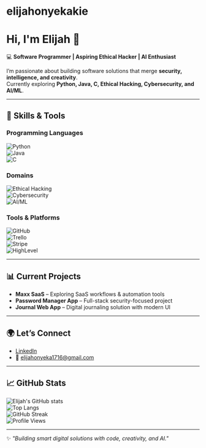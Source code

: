 # elijahonyekakie
# Hi, I'm Elijah 👋

💻 **Software Programmer | Aspiring Ethical Hacker | AI Enthusiast**

I’m passionate about building software solutions that merge **security, intelligence, and creativity**.  
Currently exploring **Python, Java, C, Ethical Hacking, Cybersecurity, and AI/ML**.

---

## 🚀 Skills & Tools

### Programming Languages
![Python](https://img.shields.io/badge/Python-3776AB?style=for-the-badge&logo=python&logoColor=white)  
![Java](https://img.shields.io/badge/Java-007396?style=for-the-badge&logo=java&logoColor=white)  
![C](https://img.shields.io/badge/C-00599C?style=for-the-badge&logo=c&logoColor=white)  

### Domains
![Ethical Hacking](https://img.shields.io/badge/Ethical%20Hacking-000000?style=for-the-badge&logo=kalilinux&logoColor=white)  
![Cybersecurity](https://img.shields.io/badge/Cybersecurity-FF0000?style=for-the-badge&logo=fortinet&logoColor=white)  
![AI/ML](https://img.shields.io/badge/AI%2FML-FF6F00?style=for-the-badge&logo=tensorflow&logoColor=white)  

### Tools & Platforms
![GitHub](https://img.shields.io/badge/GitHub-181717?style=for-the-badge&logo=github&logoColor=white)  
![Trello](https://img.shields.io/badge/Trello-0052CC?style=for-the-badge&logo=trello&logoColor=white)  
![Stripe](https://img.shields.io/badge/Stripe-626CD9?style=for-the-badge&logo=stripe&logoColor=white)  
![HighLevel](https://img.shields.io/badge/HighLevel-20C997?style=for-the-badge&logo=googlecloud&logoColor=white)  

---

## 📊 Current Projects
- **Maxx SaaS** – Exploring SaaS workflows & automation tools  
- **Password Manager App** – Full-stack security-focused project  
- **Journal Web App** – Digital journaling solution with modern UI  

---

## 🌍 Let’s Connect
- [LinkedIn](https://www.linkedin.com/in/elijah-onyekakie-2a4160375?utm_source=share&utm_campaign=share_via&utm_content=profile&utm_medium=android_app)  
- 📧 elijahonyeka1716@gmail.com

---

## 📈 GitHub Stats
![Elijah's GitHub stats](https://github-readme-stats.vercel.app/api?username=elijahonyekakie&show_icons=true&theme=tokyonight)  
![Top Langs](https://github-readme-stats.vercel.app/api/top-langs/?username=elijahonyekakie&layout=compact&theme=tokyonight)  
![GitHub Streak](https://github-readme-streak-stats.herokuapp.com?user=elijahonyekakie&theme=tokyonight)  
![Profile Views](https://komarev.com/ghpvc/?username=elijahonyekakie)

---

✨ *"Building smart digital solutions with code, creativity, and AI."*
